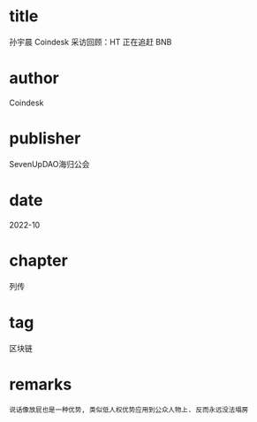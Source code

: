 # title
孙宇晨 Coindesk 采访回顾：HT 正在追赶 BNB

# author
Coindesk

# publisher
SevenUpDAO海归公会

# date
2022-10

# chapter
列传

# tag
区块链

# remarks
`说话像放屁也是一种优势, 类似低人权优势应用到公众人物上. 反而永远没法塌房`
